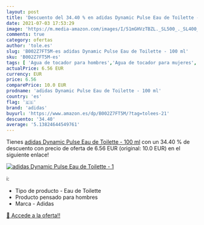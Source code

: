 ```yaml
---
layout: post
title: 'Descuento del 34.40 % en adidas Dynamic Pulse Eau de Toilette - 1'
date: 2021-07-03 17:53:29
image: 'https://m.media-amazon.com/images/I/51mGHVzTBZL._SL500_._SL400_.jpg'
comments: true
category: ofertas
author: 'tole.es'
slug: 'B002Z7FT5M-es adidas Dynamic Pulse Eau de Toilette - 100 ml'
sku: 'B002Z7FT5M-es'
tags: [ 'Agua de tocador para hombres','Agua de tocador para mujeres','Belleza','Fragancias para hombres','Fragancias para mujeres','Perfumes y fragancias','adidas','de','eau','toilette', ]
actualPrice: 6.56 EUR
currency: EUR
price: 6.56
comparePrice: 10.0 EUR
prodname: 'adidas Dynamic Pulse Eau de Toilette - 100 ml'
country: 'es'
flag: '🇪🇸'
brand: 'adidas'
buyurl: 'https://www.amazon.es/dp/B002Z7FT5M/?tag=tolees-21'
descuento: '34.40'
average: '5.13824644549761'
---
```


Tienes [adidas Dynamic Pulse Eau de Toilette - 100 ml](https://www.amazon.es/dp/B002Z7FT5M/?tag=tolees-21) con un 34.40 % de descuento con precio de oferta de 6.56 EUR (original: 10.0 EUR) en el siguiente enlace!

[![adidas Dynamic Pulse Eau de Toilette - 1](https://m.media-amazon.com/images/I/51mGHVzTBZL._SL500_._SL400_.jpg)](https://www.amazon.es/dp/B002Z7FT5M/?tag=tolees-21)

ℹ️:

- Tipo de producto - Eau de Toilette
- Producto pensado para hombres
- Marca - Adidas

[🛒 Accede a la oferta!!](https://www.amazon.es/dp/B002Z7FT5M/?tag=tolees-21)
